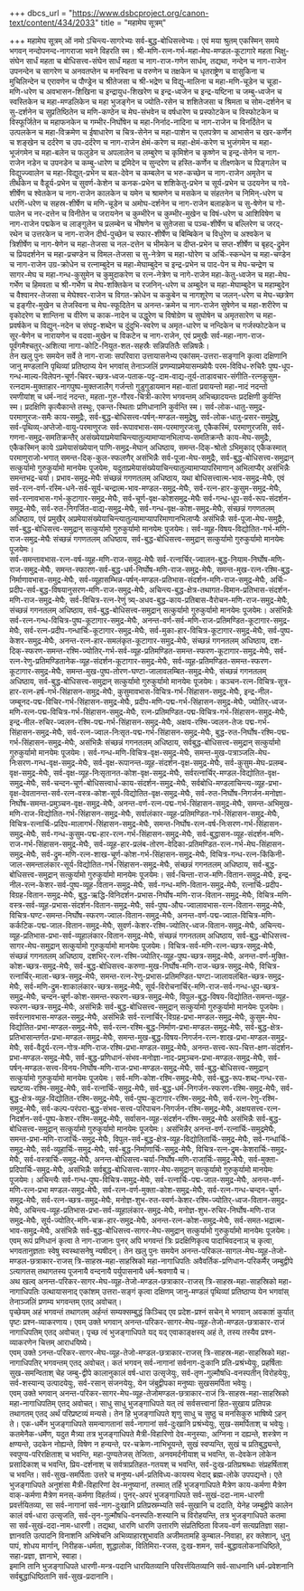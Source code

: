 +++
dbcs_url = "https://www.dsbcproject.org/canon-text/content/434/2033"
title = "महामेघ सूत्रम्"

+++
महामेघ सूत्रम्
ओं नमो ऽचिन्त्य-सागरेभ्यः सर्व-बुद्ध-बोधिसत्त्वेभ्यः। एवं मया श्रुतम् एकस्मिन् समये भगवन् नन्दोपनन्द-नागराजा भवने विहरति स्म। श्री-मणि-रत्न-गर्भ-महा-मेघ-मण्डल-कूटागारे महता भिक्षु-संघेन सार्धं महता च बोधिसत्त्व-संघेन सार्धं महता च नाग-राज-गणेन सार्धम्, तद्यथा, नन्देन च नाग-राजेन उपनन्देन च सागरेण च अनवतप्तेन च मनस्विना च वरुणेन च तक्षकेन च धृतराष्ट्रेण च वासुकिना च मुचिलिन्देन च एरावणेन च पौण्ड्रेन च श्रीतेजसा च श्री-भद्रेण च विद्यु-मालिना च महा-मणि-चूडेन च चूडा-मणि-धरेण च अवभासन-शिखिना च इन्द्रायुध-शिखरेण च इन्द्र-ध्वजेन च इन्द्र-यष्टिना च जम्बु-ध्वजेन च स्वस्तिकेन च महा-मण्डलिकेन च महा भुजङ्गेन च ज्योति-रसेन च शशितेजसा च श्रिमता च सोम-दर्शनेन च सु-दर्शनेन च सुप्रतिष्ठितेन च मणि-कण्ठेन च मेघ-संभवेन च वर्षधारेण च प्रस्फोटकेन च विस्फोटकेन च विस्फूर्जितेन च महाफनकेन च गम्भीर-निर्घोषेन च महा-निर्नाद-नादिना च नाग-राजेन च विनर्दितेन च उत्पलकेन च महा-विक्रमेण च ईषाधारेण च चित्र-सेनेन च महा-पाशेन च एलपत्रेण च आभासेन च खर-कर्णेन च शङ्खेन च दर्दरेण च उप-दर्दरेण च नाग-राजेन क्षेमं-करेण च महा-क्षेमं-करेण च भुजंगमेन च महा-भूजंगमेन च महा-बलेन च फलुडेन च अपलालेन च लम्बुरेण च कृमिशेन च कृष्णेन च इन्द्र-सेनेन च नाग-राजेन नडेन च उपनडेन च कम्बु-धारेण च द्रमिदेन च सुन्दरेण च हस्ति-कर्णेन च तीक्ष्णकेन च पिङ्गलेन च विद्युज्ज्वालेन च महा-विद्युत्-प्रभेन च बल-देवेन च कम्बलेन च भरु-कच्छेन च नाग-राजेन अमृतेन च तीर्थकेन च वैडूर्य-प्रभेन च सुवर्ण-केशेन च कनक-प्रभेन च शशिकेतु-प्रभेन च सूर्य-प्रभेन च उदयनेन च गवे-शीर्षेण च श्वेतकेन च नाग-राजेन कालकेन च यमेन च श्रामणेन च मसकेन च संहतनेन च निमिन्-धरेण च धरणिं-धरेण च सहस्र-शीर्षेण च मणि-चूडेन च अमोघ-दर्शनेन च नाग-राजेन बलाहकेन च सु-षेणेन च गो-पालेन च नर-दत्तेन च विनीतेन च जरायनेन च कुम्भीरेन च कुम्भीर-मुखेन च विषं-धरेण च आशिविषेण च नाग-राजेन पद्मकेन च लाङ्गुलेन च प्रलम्बेन च भीषणेन च सुतेजसा च पञ्च-शीर्षेण च बल्लिरेण च जरद्-रथेन च उत्तरकेन च नाग-राजेन दीर्घ-पुच्छेन च स्फार-शीर्षेण च बिम्बिकेन च विधुरेण च अश्वकेन च त्रिशीर्षेण च नाग-षेणेन च महा-तेजसा च नल-दत्तेन च भीमकेन च दीप्त-प्रभेन च सप्त-शीर्षेण च बृहद्-द्रुमेन च प्रियदर्शनेन च महा-प्रचण्डेन च विमल-तेजसा च सु-नेत्रेण च महा-घोरेण च अर्चिः-स्कन्धेन च महा-चण्डेन च नाग-राजेन उग्र-क्रोधेन च रत्नाम्बुदेन च महा-मेघाम्बुदेन च इन्द्र-प्रभेन च पाद-पेन च मेघ-चन्द्रेण च सागर-मेघ च महा-गन्ध-कुसुमेन च कुमुदाकरेण च रत्न-नेत्रेण च नागे-राजेन महा-केतु-ध्वजेन च महा-मेघ-गर्भेण च हिमवता च श्री-गर्भेण च मेघ-शक्तिकेन च रजनिन्-धरेण च अम्बुदेन च महा-मेघाम्बुदेन च महाम्बुदेन च वैश्वानर-तेजसा च मेघेश्वर-राजेन च विगत-क्रोधेन च ककुबेन च नागशूरेण च जलन्-धरेण च मेघ-च्छत्रेण च इङ्गीर-मुखेन च तेजस्विना च मेघ-स्फूदितेन च अनन्त-क्रमेन च नाग-राजेन सुषेणेन च महा-शरीरेण च वृकोदरेण च शान्तिना च वीरेण च काक-नादेन च उद्धुरेण च विषोग्रेण च सुघोषेन च अमृतसारेण च महा-प्रवर्षकेन च विद्युन्-नदेन च संघट्ट-शब्देन च दुंदुभि-स्वरेण च अमृत-धारेण च नन्दिकेन च गर्जस्फोटकेन च सूर-षेणेन च नारायणेन च वदवा-मुखेन च विकटेन च नाग-राजेन, एवं प्रमुखैः सर्व-महा-नाग-राज-पूर्वंगमैश्चतुर्-अशित्या नागा-कोटि-नियुत-शत-सहस्रैः सन्निपतितैः सन्निषन्नैः।  
तेन खलु पुनः समयेन सर्वे ते नाग-राजाः सपरिवारा उत्तायासनेभ्य एकांसम्-उत्तरा-सङ्गानि कृत्वा दक्षिणानि जानु मण्डलानि पृथिव्यां प्रतिष्ठाप्य येन भगवांस् तेनाञ्जलिं प्रणम्याप्रमेयासम्ख्येयैः परम-विविध-रुचिरैः पुष्प-धूप-गन्ध-माल्य-विलेपन-चूर्ण-चिवर-च्छत्र-ध्वज-पताक-पट्ट-दाम-वाद्य-तूर्य-ताडावचार-संगीति-रत्नकुसुम- रत्नदाम-मुक्ताहार-नागपुष्प-मुक्तजालैग् गर्जन्तो गुडुगुडायमान महा-वातां प्रवायन्तो महा-नादं नदन्तो रमणीयांश् च धर्म-नादं नदन्तः, महता-गुरु-गौरव-चित्री-कारेण भगवन्तम् अभिच्छादयन्तः प्रदक्षिणी कुर्वन्ति स्म। प्रदक्षिणि कृत्यैकान्ते तस्थुः, एकन्त-स्थिताः प्रणिधानानि कुर्वन्ति स्म। सर्व-लोक-धातु-समुद्र-परमाणुरजः-समैः काय-समुद्रैः, सर्व-बुद्ध-बोधिसत्त्व-पर्षन्-मण्डल-समुद्रेषु, सर्व-लोक-धातु-प्रसर-समुद्रेषु, सर्व-पृथिव्य्-अप्तेजो-वायु-परमाणुरजः सर्व-रूपावभास-सम-परमाणुरजःसु, एकैकस्मिं, परमाणुरजसि, सर्व-गणना-समुद्र-समतिक्रन्तैर् असंख्येयाप्रमेयाचिन्त्यातुल्यामाप्यानभिलाप्य-समतिक्रन्तैः काय-मेघ-समुद्रैः, एकैकस्मिन् काये ऽप्रमेयासंख्येयान् पाणि-समुद्र-मेघान् अधिष्ठाय, समन्त-दिक्-श्रोतो ऽभिमुकाद् एकैकस्मात् परमाणुराजो-भगात् समन्त-दिक्-कुल-स्फलणैर् असंभिन्नैः सर्व-पूजा-मेघ-समुद्रैः, सर्व-बुद्ध-बोधिसत्त्व-समुद्रान् सत्कुर्यामो गुरुकुर्यामो मानयेमः पूजयेमः, यदुताप्रमेयासंख्येयाचिन्त्यातुल्यामाप्यापरिमाणान् अभिलाप्यैर् असंभिन्नैः समन्तभद्र-चर्या। प्रभाव-समुद्र-मेघैः संच्छन्नं गगणतलम् अधिष्ठाय, यथा बोधिसत्त्वात्म-भाव-समुद्र-मेघैः, एवं सर्व-रत्न-वर्ण-रस्मि-धने-सर्व-सूर्य-चन्द्रात्म-भाव-मण्डल-समुद्र-मेघैः, सर्व-रत्न-हार-कुसुम-समुद्र-मेघैः, सर्व-रत्नावभास-गर्भ-कुटागार-समुद्र-मेघैः, सर्व-चूर्ण-वृक्ष-कोशसमुद्र-मेघैः सर्व-गन्ध-धूप-सर्व-रूप-संदर्शन-समुद्र-मेघैः, सर्व-रुत-निगर्जित-वाद्य-समुद्र-मेघैः, सर्व-गन्ध-वृक्ष-कोश-समुद्र-मेघैः, संच्छन्नं गगणतलम् अधिष्ठाय, एवं प्रमुखैर् अप्रमेयासंख्येयाचिन्त्यातुल्यामाप्यापरिमाणानभिलाप्यैः असंभिन्नैः सर्व-पूजा-मेघ-समुद्रैः, सर्व-बुद्ध-बोधिसत्त्व-समुद्रान् सत्कुर्यामो गुरुकुर्यामो मानयेमः पुजयेमः। सर्व-व्यूह-विषय-विद्योतित-गर्भ-मणि-राज-समुद्र-मेघैः संच्छन्नं गगणतलम् अधिष्ठाय, सर्व-बुद्ध-बोधिसत्त्व-समुद्रान् सत्कुर्यामो गुरुकुर्यामो मानयेमः पूजयेमः।  
सर्व-समन्तावभास-रत्न-वर्ष-व्यूह-मणि-राज-समुद्र-मेघैः सर्व-रत्नार्चिर्-ज्वालन-बुद्ध-नियाम-निर्घोष-मणि-राज-समुद्र-मेघैः, समन्त-स्फारण-सर्व-बुद्ध-धर्म-निर्घोष-मणि-राज-समुद्र-मेघैः, समन्त-मुख-रत्न-रश्मि-बुद्ध-निर्माणावभास-समुद्र-मेघैः, सर्व-व्यूहासम्भिन्न-पर्षन्-मण्डल-प्रतिभास-संदर्शन-मणि-राज-समुद्र-मेघैः, अर्चिः-प्रदीप-सर्व-बुद्ध-विषयानुसरण-मणि-राज-समुद्र-मेघैः, अचिन्त्य-बुद्ध-क्षेत्र-तथागत-विमान-प्रतिभास-संदर्शन-मणि-राज-समुद्र-मेघैः, सर्व-विचित्र-रत्न-रेणुं त्र्य्-अधव-बुद्ध-काय-प्रतिबास-वैरोचन-मणि-राज-समुद्र-मेघैः, संच्छन्नं गगनतलम् अधिष्ठाय, सर्व-बुद्ध-बोधिसत्त्व-समुद्रान् सत्कुर्यामो गुरुकुर्यामो मानयेमः पूजयेमः। असंभिन्नैः सर्व-रत्न-गन्ध-विचित्र-पुष्प-कूटागार-समुद्र-मेघैः, अनन्त-वर्ण-सर्व-मणि-राज-प्रतिमण्डित-कूटागार-समुद्र-मेघैः, सर्व-रत्न-प्रदीप-गन्धार्चिः-कूटागार-समुद्र-मेघैः, सर्व-मुका-हार-विचित्र-कूटागार-समुद्र-मेघैः, सर्व-पुष्प-केशर-समुद्र-मेघैः, अनन्त-रत्न-हार-समलंकृत-कूटागार-समुद्र-मेघैः, संच्छन्नं गगनतलम् अधिष्ठाय, दश-दिक्-स्फरण-समन्त-रश्मि-ज्योतिर्-गर्भ-सर्व-व्यूह-प्रतिमण्डित-समन्त-स्फरण-कूटागार-समुद्र-मेघैः, सर्व-रत्न-रेणु-प्रतिमण्डितानेक-व्यूह-संदर्शन-कूटागार-समुद्र-मेघैः, सर्व-व्यूह-प्रतिमण्डित-समन्त-स्फरण-कूटागार-समुद्र-मेघैः, समन्त-मुख-पुष्प-तोरण-घण्टा-जालावलम्बित-समुद्र-मेघैः, संच्छन्नं गगनतलम् अधिष्ठाय, सर्व-बुद्ध-बोधिसत्त्व-समुद्रान् सत्कुर्यामो गुरुकुर्यामो मानयेमः पूजयेमः। कञ्चन-रत्न-विचित्र-सूत्र-हार-रत्न-हर्ष-गर्भ-सिंहासन-समुद्र-मेघैः, कुसुमावभास-विचित्र-गर्भ-सिंहासन-समुद्र-मेघैः, इन्द्र-नील-जम्बूनद-पद्म-विचिर-गर्भ-सिंहासन-समुद्र-मेघैः, प्रदीप-मणि-पद्म-गर्भ-सिंहासन-समुद्र-मेघैः, ज्योतिर्-ध्वज-मणि-रत्न-पद्म-विचित्र-गर्भ-सिंहासन-समुद्र-मेघैः, रत्न-प्रतिमण्डित-पद्म-विचित्र-गर्भ-सिंहासन-समुद्र-मेघैः, इन्द्र-नील-रुचिर-ज्वलन-रश्मि-पद्म-गर्भ-सिंहासन-समुद्र-मेघैः, अक्षय-रश्मि-ज्वलन-तेजः पद्म-गर्भ-सिंहासन-समुद्र-मेघैः, सर्व-रत्न-ज्वाल-निःसृत-पद्म-गर्भ-सिंहासन-समुद्र-मेघैः, बुद्ध-रुत-निर्घोष-रश्मि-पद्म-गर्भ-सिंहासन-समुद्र-मेघैः, असंभिन्नैः संच्छन्नं गगनतलम् अधिष्ठाय, सर्वबुद्ध-बोधिसत्त्व-समुद्रान् सत्कुर्यामो गुरुकुर्यामो मानयेमः पूजयेमः। सर्व-गन्ध-मणि-विचित्र-वृक्ष-समुद्र-मेघैः, समन्त-मुख-पत्राञ्जलि-मेघ-निःसरण-गन्ध-वृक्ष-समुद्र-मेघैः, सर्व-वृक्ष-रूपानन्त-व्यूह-संदर्शन-वृक्ष-समुद्र-मेघैः, सर्व-कुसुम-मेघ-प्रलम्ब-वृक्ष-समुद्र-मेघैः, सर्व-वृक्ष-व्यूह-निःसृतानत-कोश-वृक्ष-समुद्र-मेघैः, सर्वरत्नार्चिर्-मण्डल-विद्योतित-वृक्ष-समुद्र-मेघैः, सर्व-चन्दन-चूर्ण-बोधिसत्त्वार्ध-काय-संदर्शन-समुद्र-मेघैः, सर्वबोधि-मण्डलाचिन्त्य-व्यूह-प्रभा-वृक्ष-देवतानन्त-सर्व-रत्न-वस्त्र-कोश-सूर्य-विद्योतित-वृक्ष-समुद्र-मेघैः, सर्व-रुत-निर्घोष-निगर्जन-मनोज्ञा-निर्घोष-समन्त-प्रमुञ्चन-वृक्ष-समुद्र-मेघैः, अनन्त-वर्ण-रत्न-पद्म-गर्भ-सिंहासन-समुद्र-मेघैः, समन्त-अभिमुख-मणि-राज-विद्योतित-गर्भ-सिंहासन-समुद्र-मेघैः, सर्वालंकार-व्यूह-प्रतिमण्डित-गर्भ-सिंहासन-समुद्र-मेघैः, विचित्र-रत्नार्चिः-प्रदिप-मालागर्भ-सिंहासन-समुद्र-मेघैः, समन्त-निर्घोष-रत्न-वर्ष-निःसरण-गर्भ-सिंहासन-समुद्र-मेघैः, सर्व-गन्ध-कुसुम-पद्म-हार-रत्न-गर्भ-सिंहासन-समुद्र-मेघैः, सर्व-बुद्धासन-व्यूह-संदर्शन-मणि-राज-गर्भ-सिंहासन-समुद्र-मेघैः, सर्व-व्यूह-हार-प्रलंब-तोरण-वेदिका-प्रतिमण्डित-रत्न-गर्भ-मेघ-सिंहासन-समुद्र-मेघैः, सर्व-द्रुम-मणि-रत्न-शाख-चूर्ण-कोश-गर्भ-सिंहासन-समुद्र-मेघैः, विचित्र-गन्ध-रत्न-किंकिनी-जाल-समन्तालंकार-सूर्य-विद्योतित-गर्भ-सिंहासन-समुद्र-मेघैः, संच्छन्नं गगनतलम् अधिष्ठाय, सर्व-बुद्ध-बोधिसत्त्व-समुद्रान् सत्कुर्यामो गुरुकुर्यामो मानयेमः पूजयेमः। सर्व-चिन्ता-राज-मणि-वितान-समुद्र-मेघैः, इन्द्र-नील-रत्न-केशर-सर्व-पुष्प-व्यूह-वितान-समुद्र-मेघैः, सर्व-गन्ध-मणि-वितान-समुद्र-मेघैः, रत्नार्चिः-प्रदीप-विग्रह-वितान-समुद्र-मेघैः, बुद्ध-ऋद्धि-विनिदर्शन-प्रभास-निर्घोष-मणि-राज-वितान-समुद्र-मेघैः, विचित्र-मणि-वस्त्र-सर्व-व्यूह-प्रभास-संदर्शन-वितान-समुद्र-मेघैः, सर्व-पुष्प-औघ-ज्वालावभास-रत्न-वितान-समुद्र-मेघैः, विचित्र-घण्ट-समन्त-निर्घोष-स्फरण-ज्वाल-वितान-समुद्र-मेघैः, अनन्त-वर्ण-पद्म-ज्वाल-विचित्र-मणि-कर्कटिक-पद्म-जाल-वितान-समुद्र-मेघैः, सुवर्ण-केशर-रश्मि-ज्योतिर्-ध्वज-वितान-समुद्र-मेघैः, अचिन्त्य-व्यूह-प्रतिभास-प्रभा-सर्व-व्यूहालंकार-वितान-समुद्र-मेघैः, संच्छन्नं गगनतलम् अधिष्ठाय, सर्व-बुद्ध-बोधिसत्त्व-सागर-मेघ-समुद्रान् सत्कुर्यामो गुरुकुर्यामो मानयेमः पूजयेमः। विचित्र-सर्व-मणि-रत्न-च्छत्र-समुद्र-मेघैः, संच्छन्नं गगनतलम् अधिष्ठाय, दशभिर्-रत्न-रश्मि-ज्योतिर्-व्यूह-पुष्प-च्छत्र-समुद्र-मेघैः, अनन्त-वर्ण-मुक्ति-कोश-च्छत्र-समुद्र-मेघैः, सर्व-बुद्ध-बोधिसत्त्व-करुणा-मुख-निर्घोष-मणि-राज-च्छत्र-समुद्र-मेघैः, विचित्र-रत्नार्चिर्-माला-च्छत्र-समुद्र-मेघैः, समन्त-रत्न-रेणु-प्रभास-प्रतिमण्डित-घण्टा-जालावलंबित-च्छत्र-समुद्र-मेघैः, सर्व-मणि-द्रुम-शाकालंकार-च्छत्र-समुद्र-मेघैः, सूर्य-विरोचनार्चिर्-मणि-राज-सर्व-गन्ध-धूप-च्छत्र-समुद्र-मेघैः, चन्दन-चूर्ण-कोश-समन्त-स्फरण-च्छत्र-समुद्र-मेघैः, विपुल-बुद्ध-विषय-विद्योतित-समन्त-व्यूह-स्फरण-च्छत्र-समुद्र-मेघैः, असंभिन्नैः सर्व-बुद्ध-बोधिसत्त्व-समुद्रान् सत्कुर्यामो गुरुकुर्यामो मानयेमः पूजयेमः। सर्वरत्नावभास-मण्डल-समुद्र-मेघैः, असंभिन्नैः सर्व-रत्नार्चिर्-विग्रह-प्रभा-मण्डल-समुद्र-मेघैः, कुसुम-मेघ-विद्योतित-प्रभा-मण्डल-समुद्र-मेघैः, सर्व-रत्न-रश्मि-बुद्ध-निर्माण-प्रभा-मण्डल-समुद्र-मेघैः, सर्व-बुद्ध-क्षेत्र-प्रतिभासान्तर्गत-प्रभा-मण्डल-समुद्र-मेघैः, समन्त-मुख-बुद्ध-विषय-निगर्जन-रत्न-शाख-प्रभा-मण्डल-समुद्र-मेघैः, सर्व-वैदूर्य-रत्न-गोत्र-मणि-राज-रश्मि-प्रभा-मण्डल-समुद्र-मेघैः, अनन्त-सत्त्व-रूप-चित्त-क्षण-संदर्शन-प्रभा-मण्डल-समुद्र-मेघैः, सर्व-बुद्ध-प्रणिधानं-संभव-मनोज्ञा-नाद-प्रमुञ्चन-प्रभा-मण्डल-समुद्र-मेघैः, सर्व-पर्षन्-मण्डल-सत्त्व-विनय-निर्घोष-मणि-राज-प्रभा-मण्डल-समुद्र-मेघैः, सर्व-बुद्ध-बोधिसत्त्व-समुद्रान् सत्कुर्यामो गुरुकुर्यामो मानयेमः पूजयेमः। सर्व-मणि-कोश-रश्मि-समुद्र-मेघैः, सर्व-बुद्ध-रूप-शब्द-गन्ध-रस-स्प्रष्टव्य-रश्मि-समुद्र-मेघैः, सर्व-रत्नार्चिः-समुद्र-मेघैः, सर्व-बुद्ध-धर्म-निगर्जन-स्फरण-रश्मि-समुद्र-मेघैः, सर्व-बुद्ध-क्षेत्र-व्यूह-विद्योतित-रश्मि-समुद्र-मेघैः, सर्व-पुष्प-कूटागार-रश्मि-समुद्र-मेघैः, सर्व-रत्न-रेणु-रश्मि-समुद्र-मेघैः, सर्व-कल्प-परंपरा-बुद्ध-संभव-सत्त्व-परिपाचन-निगर्जन-रश्मि-समुद्र-मेघैः, अक्षयसत्त्व-रत्न-निदर्शन-सर्व-पुष्प-केशर-रश्मि-समुद्र-मेघैः, सर्वासन-व्यूह-संदर्शन-रश्मि-समुद्र-मेघैः असंभिन्नैः सर्व-बुद्ध-बोधिसत्त्व-समुद्रान् सत्कुर्यामो गुरुकुर्यामो मानयेमः पूजयेमः। असंभिन्नैर् अनन्त-वर्ण-रत्नार्चिः-समुद्रमेघैः, समन्त-प्रभा-मणि-राजार्चिः-समुद्र-मेघैः, विपुल-सर्व-बुद्ध-क्षेत्र-व्यूह-विद्योतितार्चिः-समुद्र-मेघैः, सर्व-गन्धार्चिः-समुद्र-मेघैः, सर्व-व्यूहार्चिः-समुद्र-मेघैः, सर्व-बुद्ध-निर्माणार्चिः-समुद्र-मेघैः, विचित्र-रत्न-द्रुम-केशरार्चिः-समुद्र-मेघैः, सर्व-वस्त्रार्चिः-समुद्र-मेघैः, अनन्त-बोधिसत्त्व-चर्या-निर्घोष-मणि-राजार्चिः-समुद्र-मेघैः, सर्व-मुक्ता-प्रदिपार्चिः-समुद्र-मेघैः, असंभिन्नैः सर्वबुद्ध-बोधिसत्त्व-सागर-मेघ-समुद्रान् सत्कुर्यामो गुरुकुर्यामो मानयेमः पूजयेमः। अचिन्त्यैः सर्व-गन्ध-पुष्प-विचित्र-समुद्र-मेघैः, सर्व-रत्नार्चिः-पद्म-जाल-समुद्र-मेघैः, अनन्त-वर्ण-मणि-रत्न-प्रभा मण्डल-समुद्र-मेघैः, सर्व-रत्न-वर्ण-मुक्ता-कोश-समुद्र-मेघैः, सर्व-रत्न-गन्ध-चन्दन-चुर्ण-समुद्र-मेघैः, सर्व-रत्न-च्छत्र-समुद्र-मेघैः, मनोज्ञ-शुभ-रुत-स्वर्ण-केशर-रश्मि-ज्योतिर्-ध्वज-वितान-समुद्र-मेघैः, अचिन्त्य-व्यूह-प्रतिभास-प्रभा-सर्व-व्यूहालंकार-समुद्र-मेघैः, मनोज्ञ-शुभ-रुचिर-निर्घोष-मणि-राज समुद्र-मेघैः, सूर्य-ज्योतिर्-मणि-चक्र-हार-समुद्र-मेघैः, अनन्त-रत्न-कोश-समुद्र-मेघैः, सर्व-समत-भद्रात्म-भाव-समुद्र-मेघैः, असंभिन्नैः सर्व-बुद्ध-बोधिसत्त्व-सागर-मेघ-समुद्रान् सत्कुर्यामो गुरुकुर्यामो मानयेमः पूजयेमः।  
एवम् रूपं प्रणिधानं कृत्वा ते नाग-राजानः पुनर् अपि भगवन्तं त्रिः प्रदक्षिणिकृत्य पादाभिवदनाञ् च कृत्वा, भगवतानुज्ञताः स्वेषु स्वस्थासनेषु न्यषीदन्। तेन खलु पुनः समयेन अनन्त-परिकल-सागल-मेघ-व्यूह-तेजो-मण्डल-छत्राकार-राजस् त्रि-साहस्र-महा-साहस्रिको महा-नागाधिपतिः अवैवर्तिक-प्रणिधान-परिकर्मैर् जम्बुद्वीपे ऽत्यागतस् तथागतस्य पूजनायै वन्दनायै पर्युपासनायै धर्म-श्रवणायै च।  
अथ खल्व् अनन्त-परिकर-सागर-मेघ-व्यूह-तेजो-मण्डल-छत्राकार-राजस् त्रि-साहस्र-महा-साहस्रिको महा-नागाधिपतिः उत्थायासनाद् एकांशम् उत्तरा-सङ्गं कृत्वा दक्षिणम् जानु-मण्डलं पृथिव्यां प्रतिष्ठाप्य येन भगवांस् तेनाञ्जलिं प्रणम्य भगवन्तम् एतद् अवोचत्।  
पृच्छेयम् अहं भगवन्तं तथागतम् अर्हन्तं सम्यक्सम्बुद्धं किञ्चिद् एव प्रदेश-प्रश्नं सचेन् मे भगवान् अवकाशं कुर्यात् पृष्टः प्रश्न-व्याकरणाय। एवम् उक्ते भगवान् अनन्त-परिकर-सागर-मेघ-व्यूह-तेजो-मण्डल-छत्राकार-राजं नागाधिपतिम् एतद् अवोचत्। पृच्छ त्वं भुजङ्गाधिपते यद् यद् एवाकाङ्क्षस्य् अहं ते, तस्य तस्यैव प्रश्न-व्याकरणेन चित्तम् आराधयिष्ये।  
एवम् उक्ते ऽनन्त-परिकर-सागर-मेघ-व्यूह-तेजो-मण्डल-छत्राकार-राजस् त्रि-साहस्र-महा-साहस्रिको महा-नागाधिपतिर् भगवन्तम् एतद् अवोचत्। कतं भगवन् सर्व-नागानां सर्वनाग-दुःकानि प्रति-प्रश्रंभ्येयुः, प्रहर्षिताः सुख-समन्विताश् चेह जम्बु-द्वीपे कालानुकालं वर्ष-धारा उत्सृजेयुः, सर्व-तृण-गुल्मौषधि-वनस्पतीन् विरोहयेयुः, सर्व-शस्यान्य् उत्पादयेयुः, सर्व-रसान् संजनयेयुः, येन जंबुद्वीपका मनुष्याः सुखसमर्पिता भवेयुः।  
एवम् उक्ते भगवान् अनन्त-परिकर-सागर-मेघ-व्यूह-तेजोमण्डल-छत्राकार-राजं त्रि-साहस्र-महा-साहस्रिको महा-नागाधिपतिम् एतद् अवोचत्। साधु साधु भुजङ्गाधिपते यत् त्वं सर्वसत्त्वानां हित-सुखाय प्रतिपन्नः तथागतम् एतद् अर्थं परिप्रष्टव्यं मन्यसे। तेन हि भुजङ्गाधिपते शृणु साधु च सुष्ठु च मनसिकुरु भाषिष्ये ऽहन् ते। एक-धर्मेन भुजङ्गाधिपते समन्वागतानां सर्व-नागानां सर्व-दुःखानि प्रश्रंभ्येयुः, सुख-समर्पिताश् च भवेयुः। कतमेनैक-धर्मेण, यदुत मैत्र्या तत्र भुजङ्गाधिपते मैत्री-विहारिणो देव-मनुस्याः, अग्निना न दह्यन्ते, शस्त्रेण न क्षण्यन्ते, उदकेन नोह्यन्ते, विषेण न हन्यन्ते, पर-चक्रेण-नाभिभूयन्ते, सुखं स्वप्यन्ति, सुखं च प्रतिबुद्ध्यन्ते, स्वपुण्य-परिरक्षिताश् च भवन्ति, महा-पुण्यतेजस् तेजिताः, अनवमर्दनीयाश् च भवन्ति, स-देवकेन लोकेन प्रसादिकाश् च भवन्ति, प्रिय-दर्शनाश् च सर्वत्राप्रतिहत-गतयश् च भवन्ति, सर्व-दुःख-प्रतिप्रश्रब्धाः संप्रहर्षिताश् च भवन्ति। सर्व-सुख-समर्पिताः उत्तरे च मनुष्य-धर्म-प्रतिविध्य-कायस्य भेदाद् ब्रह्म-लोके उपपद्यन्ते। एते भुजङ्गाधिपते अनुशंसा मैत्री-विहारिणां देव-मनुष्यानां, तस्मात् तर्हि भुजङ्गाधिपते मैत्रेण काय-कर्मणा मैत्रेण वाक्-कर्मणा मैत्रेण मनस्-कर्मणा विहर्तव्यं। पुनर्-अपरं भुजङ्गाधिपते सर्व-सुखं-ददा-नाम-धारणी प्रवर्त्तयितव्या, सा सर्व-नागानां सर्व-नाग-दुःखानि प्रतिप्रस्रम्भ्यति सर्व-सुखानि च ददाति, येनेह जम्बुद्वीपे कालेन कालं वर्ष-धारा उत्सृजति, सर्व-तृन-गुल्मौषधि-वनस्पति-शस्यानि च विरोहयन्ति, तत्र भुजङ्गाधिपते कतमा सा सर्व-सुखं-ददा-नाम-धारणी। तद्यथा, धारणि धारणि उत्तारणि संप्रतिष्ठिता विजय-वर्ण सत्यप्रतिज्ञा सहा-ज्ञानवति उत्पादनि विनाशनि अभिषेचनि अभिव्याहारशुभावति अजीमतामहि कुम्बाल-निवाहा, हर क्लेशान्, धुनु पापं, शोधय मार्गान्, निरीहक-धर्मता, शुद्धालोक, वितिमिरा-रजस, दुःख-शमन, सर्व-बुद्धावलोकनाधिष्ठिते, सहा-प्रज्ञा, ज्ञानाभे, स्वाहा।  
इमानि तानि भुजङ्गाधिपते धारणी-मन्त्र-पदानि धारयितव्यानि परिवर्त्तयितव्यानि सर्व-साधनानि धर्म-प्रवेशनानि सर्वबुद्धाधिष्ठितानि सर्व-सुख-प्रदानानि।  
